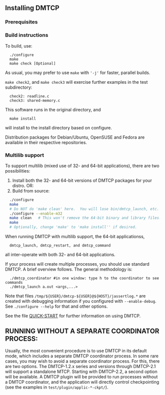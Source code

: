 ## Installing DMTCP

### Prerequisites

### Build instructions

To build, use:
```
  ./configure
  make
  make check [Optional]
```

As usual, you may prefer to use `make` with `'-j'` for faster, parallel builds.

`make check2`, and `make check3` will exercise further examples in the
test subdirectory:
```
  check2: readline.c
  check3: shared-memory.c
```

This software runs in the original directory, and
```
  make install
```
will install to the install directory based on configure.

Distribution packages for Debian/Ubuntu, OpenSUSE and Fedora are available in their respective repositories.

### Multilib support
To support multilib (mixed use of 32- and 64-bit applications),
there are two possibilities:
1.  Install both the 32- and 64-bit versions of DMTCP packages for your distro.
OR:
2.  Build from source:
```bash
  ./configure
  make
  # Do NOT do 'make clean' here.  You will lose bin/dmtcp_launch, etc.
  ./configure --enable-m32
  make clean   # This won't remove the 64-bit binary and library files.
  make
  # Optionally, change 'make' to 'make install'' if desired.
```

When running DMTCP with multilib support, the 64-bit applicationss,
```
  dmtcp_launch, dmtcp_restart, and dmtcp_command
```
all inter-operate with both 32- and 64-bit applications.

If your process will create multiple processes, you should use standard DMTCP.
A brief overview follows.
The general methodology is:
```
  ./dmtcp_coordinator #in one window: type h to the coordinator to see commands
  ./dmtcp_launch a.out <args,...>
```

Note that files `/tmp/${USER}/dmtcp-${USER}@${HOST}/jassertlog.*` are created
with debugging information if you configured with `--enable-debug`.
See `./configure --help` for that and other options.

See the file [QUICK-START](QUICK-START) for further information on using DMTCP.


## RUNNING WITHOUT A SEPARATE COORDINATOR PROCESS:

Usually, the most convenient procedure is to use DMTCP in its
default mode, which includes a separate DMTCP coordinator process.
In some rare cases, you may wish to avoid a separate coordinator process.
For this, there are two options.  The DMTCP-1.2.x series and versions
through DMTCP-2.1 will support a standalone MTCP.  Starting with
DMTCP-2.2, a second option will be available.  A DMTCP plugin will
be provided to run processes without a DMTCP coordinator, and the
application will directly control checkpointing (see the examples in
`test/plugin/applic-*-ckpt/`).
